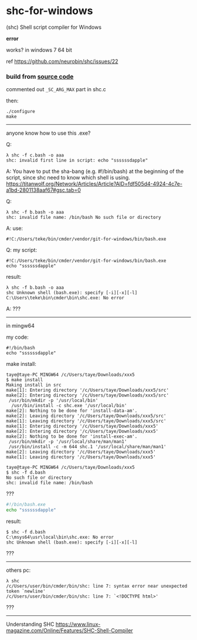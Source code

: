 # shc-for-windows
(shc) Shell script compiler for Windows

**error**

works? in windows 7 64 bit

ref https://github.com/neurobin/shc/issues/22

### build from [source code](https://github.com/neurobin/shc)

commented out `_SC_ARG_MAX` part in shc.c

then:
```
./configure
make
```

---
anyone know how to use this .exe?

Q: 
```
λ shc -f c.bash -o aaa
shc: invalid first line in script: echo "ssssssdapple"
```
A: You have to put the sha-bang (e.g. #!/bin/bash) at the beginning of the script, since shc need to know which shell is using.
  https://titanwolf.org/Network/Articles/Article?AID=fdf505d4-4924-4c7e-a1bd-2801138aaf67#gsc.tab=0

Q:
```
λ shc -f b.bash -o aaa
shc: invalid file name: /bin/bash No such file or directory
```
A:
use:
```
#!C:/Users/teke/bin/cmder/vendor/git-for-windows/bin/bash.exe
```

Q:
my script:
```
#!C:/Users/teke/bin/cmder/vendor/git-for-windows/bin/bash.exe
echo "ssssssdapple"
```
result:
```
λ shc -f b.bash -o aaa
shc Unknown shell (bash.exe): specify [-i][-x][-l]
C:\Users\teke\bin\cmder\bin\shc.exe: No error
```
A:
???

---
in mingw64

my code:
```
#!/bin/bash
echo "ssssssdapple"
```

make install:
```
taye@taye-PC MINGW64 /c/Users/taye/Downloads/xxx5
$ make install
Making install in src
make[1]: Entering directory '/c/Users/taye/Downloads/xxx5/src'
make[2]: Entering directory '/c/Users/taye/Downloads/xxx5/src'
 /usr/bin/mkdir -p '/usr/local/bin'
  /usr/bin/install -c shc.exe '/usr/local/bin'
make[2]: Nothing to be done for 'install-data-am'.
make[2]: Leaving directory '/c/Users/taye/Downloads/xxx5/src'
make[1]: Leaving directory '/c/Users/taye/Downloads/xxx5/src'
make[1]: Entering directory '/c/Users/taye/Downloads/xxx5'
make[2]: Entering directory '/c/Users/taye/Downloads/xxx5'
make[2]: Nothing to be done for 'install-exec-am'.
 /usr/bin/mkdir -p '/usr/local/share/man/man1'
 /usr/bin/install -c -m 644 shc.1 '/usr/local/share/man/man1'
make[2]: Leaving directory '/c/Users/taye/Downloads/xxx5'
make[1]: Leaving directory '/c/Users/taye/Downloads/xxx5'
```
```
taye@taye-PC MINGW64 /c/Users/taye/Downloads/xxx5
$ shc -f d.bash
No such file or directory
shc: invalid file name: /bin/bash
```
???

```sh
#!/bin/bash.exe
echo "ssssssdapple"
```

result:
```
$ shc -f d.bash
C:\msys64\usr\local\bin\shc.exe: No error
shc Unknown shell (bash.exe): specify [-i][-x][-l]
```
???

---

others pc:

```
λ shc
/c/Users/user/bin/cmder/bin/shc: line 7: syntax error near unexpected token `newline'
/c/Users/user/bin/cmder/bin/shc: line 7: `<!DOCTYPE html>'
```
???

---
Understanding SHC
https://www.linux-magazine.com/Online/Features/SHC-Shell-Compiler

